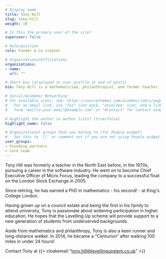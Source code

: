 ```yaml
---
# Display name
title: Tony Hill
slug: tony-hill
weight: 10

# Is this the primary user of the site?
superuser: false

# Role/position
role: Funder & Co-creator

# Organizations/Affiliations
organizations:
- name:
  url: ""

# Short bio (displayed in user profile at end of posts)
bio: Tony Hill is a mathematician, philanthropist, and former teacher.

# Social/Academic Networking
# For available icons, see: https://sourcethemes.com/academic/docs/page-builder/#icons
#   For an email link, use "fas" icon pack, "envelope" icon, and a link in the
#   form "mailto:your-email@example.com" or "#contact" for contact widget.

# Highlight the author in author lists? (true/false)
highlight_name: false

# Organizational groups that you belong to (for People widget)
#   Set this to `[]` or comment out if you are not using People widget.
user_groups:
- Founding partners
- Core team
---
```


Tony Hill was formerly a teacher in the North East before, in the 1970s, pursuing a career in the software industry. He went on to become Chief Executive Officer of Micro Focus, leading the company to a successful float on the London Stock Exchange in 2005.

Since retiring, he has earned a PhD in mathematics - his second! - at King's College London.

Having grown up on a council estate and being the first in his family to attend university, Tony is passionate about widening participation in higher education. He hopes that the Levelling Up scheme will provide support to a new generation of students from underserved backgrounds.

Aside from mathematics and philanthropy, Tony is also a keen runner and long-distance walker. In 2014, he became a “Centurion” after walking 100 miles in under 24 hours!

Contact Tony at {{< cloakemail "tony.hill@levellingupstem.co.uk" >}}
